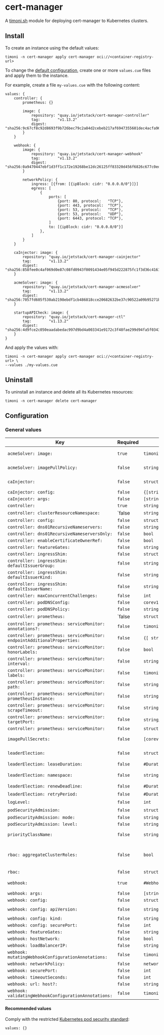 # cert-manager

A [timoni.sh](http://timoni.sh) module for deploying cert-manager to Kubernetes clusters.

## Install

To create an instance using the default values:

```shell
timoni -n cert-manager apply cert-manager oci://<container-registry-url>
```

To change the [default configuration](#configuration),
create one or more `values.cue` files and apply them to the instance.

For example, create a file `my-values.cue` with the following content:

```cue
values: {
    controller: {
        prometheus: {}

        image: {
            repository: "quay.io/jetstack/cert-manager-controller"
            tag:        "v1.13.2"
            digest:     "sha256:9c67cf8c92d8693f9b726bec79c2a84d2cebeb217af6947355601dec4acfa966"
        }
    }

    webhook: {
        image: {
            repository: "quay.io/jetstack/cert-manager-webhook"
            tag:        "v1.13.2"
            digest:     "sha256:0a9470447ebf1d3ff1c172e19268be12dc26125ff83320d456f6826c677c0ed2"
        }

        networkPolicy: {
            ingress: [{from: [{ipBlock: cidr: "0.0.0.0/0"}]}]
            egress: [
                {
                    ports: [
                        {port: 80, protocol:   "TCP"},
                        {port: 443, protocol:  "TCP"},
                        {port: 53, protocol:   "TCP"},
                        {port: 53, protocol:   "UDP"},
                        {port: 6443, protocol: "TCP"},
                    ]
                    to: [{ipBlock: cidr: "0.0.0.0/0"}]
                },
            ]
        }
    }

    caInjector: image: {
        repository: "quay.io/jetstack/cert-manager-cainjector"
        tag:        "v1.13.2"
        digest:     "sha256:858fee0c4af069d0e87c08fd0943f0091434e05f945d222875fc1f3d36c41616"
    }

    acmeSolver: image: {
        repository: "quay.io/jetstack/cert-manager-acmesolver"
        tag:        "v1.13.2"
        digest:     "sha256:7057fd605f530ab2198ebdf1cb486818cce20682632be37c90522a09b95271b1"
    }

    startupAPICheck: image: {
        repository: "quay.io/jetstack/cert-manager-ctl"
        tag:        "v1.13.2"
        digest:     "sha256:4d9fce2c050eaadabedac997d9bd4a003341e9172c3f48fae299d94fa5f03435"
    }
}
```

And apply the values with:

```shell
timoni -n cert-manager apply cert-manager oci://<container-registry-url> \
--values ./my-values.cue
```

## Uninstall

To uninstall an instance and delete all its Kubernetes resources:

```shell
timoni -n cert-manager delete cert-manager
```

## Configuration

### General values

| Key                          | Required        | Type                                    | Default                    | Description                                                                                                                                  |
|------------------------------|-----------------|-----------------------------------------|----------------------------|----------------------------------------------------------------------------------------------------------------------------------------------|
| `acmeSolver: image:` | `true` | `timoniv1.#Image` | `_\|_` | Holds the configuration for pulling the ACME Solver container |
| `acmeSolver: imagePullPolicy:` | `false` | `string` | `PullIfNotPresent` | Instruction on how to treat pulling the container |
| `caInjector:` | `false` | `struct` | `_\|_` | The configuration of the cert-manager cainjector |
| `caInjector: config:` | `false` | `{[string]: string}` | `_\|_` | |
| `caInjecotr: args:` | `false` | `[string]` | `_\|_` | |
| `controller:` | `true` | `string` | `_\|_` | |
| `controller: clusterResourceNamespace:` | `false | `string` | `_\|_` | |
| `controller: config:` | `false` | `struct` | `_\|_` | |
| `controller: dns01RecursiveNameservers:` | `false` | `string` | `_\|_` | |
| `controller: dns01RecursiveNameserversOnly:` | `false` | `bool` | `false` | |
| `controller: enableCertificateOwnerRef:` | `false` | `bool` | `false` | |
| `controller: featureGates:` | `false` | `string` | `_\|_` | |
| `controller: ingressShim:` | `false` | `struct` | `_\|_` | |
| `controller: ingressShim: defaultIssuerGroup:` | `false` | `string` | `_\|_` | |
| `controller: ingressShim: defaultIssuerKind:` | `false` | `string` | `ClusterIssuer` | |
| `controller: ingressShim: defaultIssuerName:` | `false` | `string` | `_\|_` | |
| `controller: maxConcurrentChallenges:` | `false` | `int` | `60` | |
| `controller: podDNSConfig:` | `false` | `corev1.#PodDNSConfig` | `_\|_` | |
| `controller: podDNSPolicy:` | `false` | `string` | `ClusterFirst` | |
| `controller: prometheus:` | `false | `struct` | `_\|_` | |
| `controller: prometheus: serviceMonitor: annotations?:` | `false` | `timoniv1.#Annotations` | `_\|_` | |
| `controller: prometheus: serviceMonitor: endpointAdditionalProperties:` | `false` | `{[ string]: string}` | `_\|_` | |
| `controller: prometheus: serviceMonitor: honorLabels:` | `false` | `bool` | `false` | |
| `controller: prometheus: serviceMonitor: interval:` | `false` | `string` | `60s` | |
| `controller: prometheus: serviceMonitor: labels:` | `false` | `timoniv1.#Labels` | `_\|_` | |
| `controller: prometheus: serviceMonitor: path:` | `false` | `string` | `/metrics` | |
| `controller: prometheus: serviceMonitor: prometheusInstance:` | `false` | `string` | `default` | |
| `controller: prometheus: serviceMonitor: scrapeTimeout:` | `false` | `string` | `30s` | |
| `controller: prometheus: serviceMonitor: targetPort:` | `false` | `string`/`int` | `http-metrics` | |
| `controller: prometheus: serviceMonitor:` | `false` | `struct` | `_\|_` | |
| `imagePullSecrets:` | `false` | `[corev1.#LocalObjectReference]` | `_\|_` | List of image pull secrets to supply to the resources being deployed |
| `leaderElection:` | `false` | `struct` | `struct` | Holds the required configuration for the leader election |
| `leaderElection: leaseDuration:` | `false` | `#Duration` | `60s` | The duration the lease is held |
| `leaderElection: namespace:` | `false` | `string` | `kube-system` | The namespace used to hold the leader election lease |
| `leaderElection: renewDeadline:` | `false` | `#Duration` | `40s` | The deadline duration for renewal |
| `leaderElection: retryPeriod:` | `false` | `#Duration` | `15s` | The duration for the retry period |
| `logLevel:` | `false` | `int` | `2` | Logging verbosity |
| `podSecurityAdmission:` | `false` | `struct` | | Pod Security Admission |
| `podSecurityAdmission: mode:` | `false` | `string` | `enforce` | |
| `podSecurityAdmission: level:` | `false` | `string` | `restricted` | |
| `priorityClassName:` | `false` | `string` | `_\|_` | The name of the kubernetes priority class to apply to resources |
| `rbac: aggregateClusterRoles:` | `false` | `bool` | `true` | Aggregate ClusterRoles to Kubernetes default user-facing roles. Ref: https://kubernetes.io/docs/reference/access-authn-authz/rbac/#user-facing-roles |
| `rbac:` | `false` | `struct` | `_\|_` | Setup the Cluster RBAC roles and bindings |
| `webhook:` | `true` | `#Webhook` | `#Webhook` | The configuration of the cert-manager webhook |
| `webhook: args:` | `false` | `[string]` | `_\|_` | |
| `webhook: config:` | `false` | `struct` | `_\|_` | |
| `webhook: config: apiVersion:` | `false` | `string` | `webhook.config.cert-manager.io/v1alpha1` | |
| `webhook: config: kind:` | `false` | `string` | `WebhookConfiguration` | |
| `webhook: config: securePort:` | `false` | `int` | `10250` | |
| `webhook: featureGates:` | `false` | `string` | `_\|_` | |
| `webhook: hostNetwork:` | `false` | `bool` | `_\|_` | |
| `webhook: loadBalancerIP:` | `false` | `string` | `_\|_` | |
| `webhook: mutatingWebhookConfigurationAnnotations:` | `false` | `timoniv1.#Annotations` | `_\|_` | |
| `webhook: networkPolicy:` | `false` | `networkingv1.#NetworkPolicySpec` | `_\|_` | |
| `webhook: securePort:` | `false` | `int` | `10250` | |
| `webhook: timeoutSeconds:` | `false` | `int` | `10` | |
| `webhook: url: host?:` | `false` | `string` | `_\|_` | |
| `webhook: validatingWebhookConfigurationAnnotations:` | `false` | `timoniv1.#Annotations` | `_\|_` | |

#### Recommended values

Comply with the restricted [Kubernetes pod security standard](https://kubernetes.io/docs/concepts/security/pod-security-standards/):

```cue
values: {}
```
